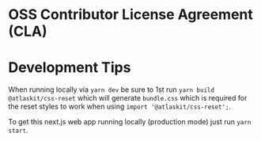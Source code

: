 # OSS Contributor License Agreement (CLA)

# Development Tips

When running locally via `yarn dev` be sure to 1st run `yarn build @atlaskit/css-reset` which will generate `bundle.css` which is required for the reset styles to work when using `import '@atlaskit/css-reset';`.

To get this next.js web app running locally (production mode) just run `yarn start`.
